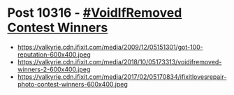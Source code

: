# Post 10316 - [#VoidIfRemoved Contest Winners](https://www.ifixit.com/News/10316/voidifremoved-contest-winners)

- https://valkyrie.cdn.ifixit.com/media/2009/12/05151301/got-100-reputation-600x400.jpeg
- https://valkyrie.cdn.ifixit.com/media/2018/10/05173313/voidifremoved-winners-2-600x400.jpeg
- https://valkyrie.cdn.ifixit.com/media/2017/02/05170834/ifixitlovesrepair-photo-contest-winners-600x400.jpeg
